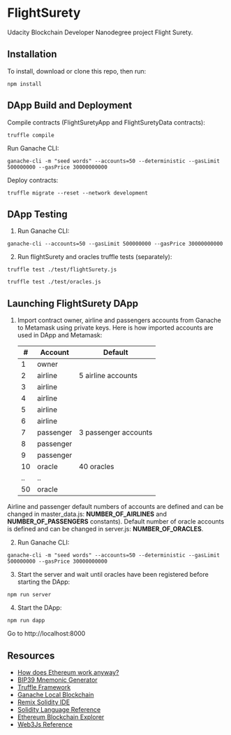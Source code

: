 # FlightSurety

Udacity Blockchain Developer Nanodegree project Flight Surety.


## Installation

To install, download or clone this repo, then run:

`npm install`


## DApp Build and Deployment

Compile contracts (FlightSuretyApp and FlightSuretyData contracts):
```
truffle compile
```

Run Ganache CLI:
```
ganache-cli -m "seed words" --accounts=50 --deterministic --gasLimit 500000000 --gasPrice 30000000000
```

Deploy contracts:
```
truffle migrate --reset --network development
```



## DApp Testing

1. Run Ganache CLI:
```
ganache-cli --accounts=50 --gasLimit 500000000 --gasPrice 30000000000
```

2. Run flightSurety and oracles truffle tests (separately):
```
truffle test ./test/flightSurety.js

truffle test ./test/oracles.js
```

## Launching FlightSurety DApp

1. Import contract owner, airline and passengers accounts from Ganache to Metamask using private keys.
Here is how imported accounts are used in DApp and Metamask:

    |# | Account  | Default| 
    |-- | ---- | --------- |
    |1  |owner | |   
    |2  |airline | 5 airline accounts  |
    |3  |airline | |
    |4  |airline |  |
    |5  |airline |   |
    |6  |airline ||
    |7  |passenger | 3 passenger accounts|
    |8  |passenger | |
    |9  |passenger | |
    |10 |oracle | 40 oracles |
    |.. |.. |  |
    |50 |oracle |  |


Airline and passenger default numbers of accounts are defined and can be changed in master_data.js: **NUMBER_OF_AIRLINES** and **NUMBER_OF_PASSENGERS** constants).
Default number of oracle accounts is defined and can be changed in server.js: **NUMBER_OF_ORACLES**.
<br>


2. Run Ganache CLI:
```
ganache-cli -m "seed words" --accounts=50 --deterministic --gasLimit 500000000 --gasPrice 30000000000
```
3. Start the server and wait until oracles have been registered before starting the DApp:
```
npm run server
```

4. Start the DApp:
```
npm run dapp
```
Go to http://localhost:8000



## Resources

* [How does Ethereum work anyway?](https://medium.com/@preethikasireddy/how-does-ethereum-work-anyway-22d1df506369)
* [BIP39 Mnemonic Generator](https://iancoleman.io/bip39/)
* [Truffle Framework](http://truffleframework.com/)
* [Ganache Local Blockchain](http://truffleframework.com/ganache/)
* [Remix Solidity IDE](https://remix.ethereum.org/)
* [Solidity Language Reference](http://solidity.readthedocs.io/en/v0.4.24/)
* [Ethereum Blockchain Explorer](https://etherscan.io/)
* [Web3Js Reference](https://github.com/ethereum/wiki/wiki/JavaScript-API)